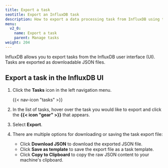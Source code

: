 ```yaml
---
title: Export a task
seotitle: Export an InfluxDB task
description: How to export a data processing task from InfluxDB using the InfluxDB user interface.
menu:
  v2_0:
    name: Export a task
    parent: Manage tasks
weight: 204
---
```


InfluxDB allows you to export tasks from the InfluxDB user interface (UI).
Tasks are exported as downloadable JSON files.

## Export a task in the InfluxDB UI
1. Click the **Tasks** icon in the left navigation menu.

    {{< nav-icon "tasks" >}}

2. In the list of tasks, hover over the task you would like to export and click
   the **{{< icon "gear" >}}** that appears.
3. Select **Export**.
4. There are multiple options for downloading or saving the task export file:
    - Click **Download JSON** to download the exported JSON file.
    - Click **Save as template** to save the export file as a task template.
    - Click **Copy to Clipboard** to copy the raw JSON content to your machine's clipboard.
